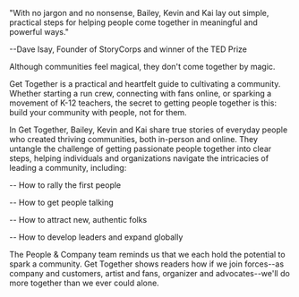 "With no jargon and no nonsense, Bailey, Kevin and Kai lay out simple, practical steps for helping people come together in meaningful and powerful ways."

--Dave Isay, Founder of StoryCorps and winner of the TED Prize

Although communities feel magical, they don't come together by magic.

Get Together is a practical and heartfelt guide to cultivating a community. Whether starting a run crew, connecting with fans online, or sparking a movement of K-12 teachers, the secret to getting people together is this: build your community with people, not for them.

In Get Together, Bailey, Kevin and Kai share true stories of everyday people who created thriving communities, both in-person and online. They untangle the challenge of getting passionate people together into clear steps, helping individuals and organizations navigate the intricacies of leading a community, including:

\-\- How to rally the first people

\-\- How to get people talking

\-\- How to attract new, authentic folks

\-\- How to develop leaders and expand globally

The People & Company team reminds us that we each hold the potential to spark a community. Get Together shows readers how if we join forces--as company and customers, artist and fans, organizer and advocates--we'll do more together than we ever could alone.
